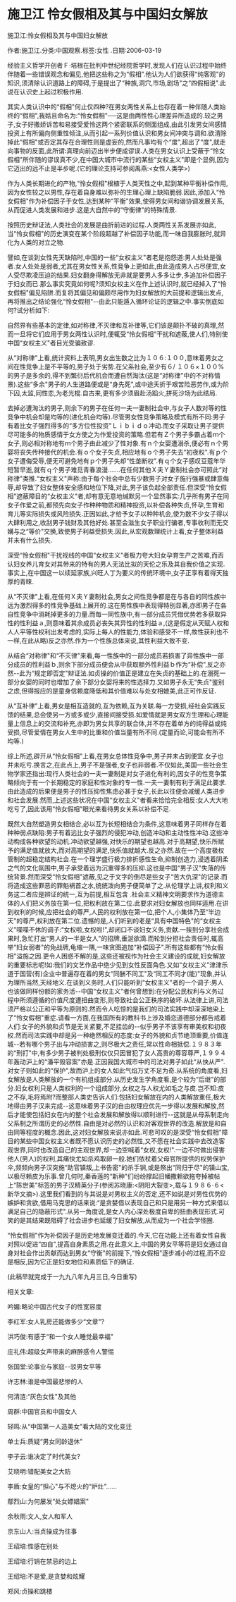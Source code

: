 # 施卫江  怜女假相及其与中国妇女解放

施卫江:怜女假相及其与中国妇女解放

作者:施卫江.分类:中国观察.标签:女性 .日期:2006-03-19

经验主义哲学开创者Ｆ·培根在批判中世纪经院哲学时,发现人们在认识过程中始终伴随着一些错误观念和偏见,他把这些称之为“假相".他认为人们欲获得“纯客观"的知识,须清除认识道路上的障碍,于是提出了“种族,洞穴,市场,剧场"之“四假相说".此说在认识史上起过积极作用.

其实人类认识中的“假相"何止仅四种?在男女两性关系上也存在着一种伴随人类始终的“假相",我姑且命名为:“怜女假相"──这是由两性性心理差异所造成的.较之男子,女子好撒娇诉苦和易接受爱怜这两个紧密联系的侧面组成,由此引发男女间感情投资上有所偏向侧重性倾注,从而引起一系列价值认识和男女间冲突与调和.欲清除掉此“假相"或否定其存在合理性则是虚妄的,然而凡事均有个“度",超出了“度",就走向事物的反面,此所谓:真理向前迈出半步便成谬误.人类在男女认识上受蔽于“怜女假相"所伴随的谬误真不少,在中国大城市中流行的某些“女权主义"即是个显例,因为它迈出的远不止是半步呢.(它的理论支持可参阅禹燕:<女性人类学>)

作为人类长期进化的产物,“怜女假相"根植于人类天性之中,起到某种平衡补偿作用,因为女性较之以男性,存在着自身难以弥补的生理心理上缺陷脆弱.因此,添加入“怜女假相"作为补偿因子于女性,达到某种“平衡"效果,使得男女间和谐协调发展关系,从而促进人类发展和进步.这是大自然中的“守衡律"的特殊情景.

按照历史辩证法,人类社会的发展是曲折前进的过程.人类两性关系发展亦如此,当“怜女假相"的历史演变在某个阶段超越了补偿因子功能,而一味自我膨胀时,就异化为人类的对立之物.

譬如,在谈到女性先天缺陷时,中国的一些“女权主义"者老是抱怨道:男人处处是强者.女人处处是弱者,尤其在男女性关系,性竞争上更如此,由此造成男人占尽便宜,女人受尽欺凌压迫的结果.妇女翻身得解放无非就是要男人多多让步,多追加补偿因子于妇女而已.那么事实究竟如何呢?须知女权主义在作上述认识时,就已经掉入了“怜女假相"偏见陷阱.而复将其偏见和偏颇尽用作为妇女解放的大前提和逻辑出发点,再将推出之结论强化“怜女假相"--由此只能遁入循环论证的逻辑之中.事实倒底如何?试分析如下:

自然界有些基本的定律,如对称律,不灭律和互补律等,它们该是颠扑不破的真理,然而一旦将它们应用于男女两性认识时,便辄受“怜女假相"干扰和遮蔽,使人们,特别使中国“女权主义"者目光受骗致谬.

从“对称律"上看,统计资料上表明,男女出生数之比为１０６:１００,意味着男女之间在性竞争上是不平等的,男子处于劣势.在父系社会,至少有６/ １０６×１００% 的男子是多余的,得不到繁衍后代机会而遭自然淘汰(这是“对称律"中的不对称情景).这些“多余"男子的人生道路便或是“身先死",或中途夭折于艰苦险恶劳作,或为阶下囚,太监,同性恋,为老光棍.自古来,更有多少须眉赴汤蹈火,拼死沙场为此结局.

去掉必遭淘汰的男子,则余下的男子在任何一夫一妻制社会中,与女子人数对等的性竞争中机会却是均等的(进化机会均等).尽管男女性竞争策略及模式有所不同:男子有着比女子强烈得多的“多方位性投资"Ｌｉｂｉｄｏ冲动.而女子采取让男子提供尽可能多的物质感情于女方使之为作爱投资的策略.但若有Ｚ个男子多霸占着ｍ个女子,则必相对称地有ｍ个男子由此减少了性对象.有ｎ个女婴遭溺杀,便必有ｎ个男婴将丧失传种接代的机会.有ｏ个女子失贞,相应地有ｏ个男子失去“初夜权".有ｐ个女子遭侮受辱,便无可避免地有ｐ个男子失却“性垄断权".有ｑ个女子感叹豆蔻年华短暂早逝,就有ｑ个男子难觅青春浪漫.......在任何其他Ｘ夫Ｙ妻制社会亦可照此“对称律"类推.“女权主义"声称:由于每个社会中总有少数男子对女子施行强暴或肆意侮辱,却导致了妇女整体安全感和地位下降,对此,男子该负起全部责任.但深受“怜女假相"遮蔽障目的“女权主义"者,却有意无意地缄默另一个显然事实:几乎所有男子在同女子作爱之前,都预先向女子作种种物质和精神投资,以补偿各种失贞,怀孕,生育和育儿等实际损失或风险损失.正因如此,才给予女子以种种机会,使为数不少女子得以大肆利用之,收刮男子钱财及其他好处.甚至会滋生女子职业行骗者,专事收利而无交媾与之“等价"交换,致使男子利益受损失.因此,从宏观数理统计上看,女子整体利益并未有什么损失.

深受“怜女假相"干扰视线的中国“女权主义"者极力夸大妇女孕育生产之苦难,而否认妇女养儿育女对其带来的特有的男人无法比拟的天伦之乐及其自我价值之实现.事实上,在中国这一以续延家族,兴旺人丁为要义的传统环境中,女子正享有着得天独厚的青睐.

从“不灭律"上看,在任何Ｘ夫Ｙ妻制社会,男女之间性竞争都是在与各自的同性族中远为激烈得多的性竞争基础上展开的.这在男性族中表现得特别显著,亦即男子在各自性竞争中消耗掉更多的力量.而每一同性族中,有一部分成员凭借优势若多获取异性的性利益ａ,则意味着其余成员必丧失其异性的性利益ａ,(这是假定从天赋人权和人人平等性权利出发考虑的,实际上每人的性能力,体验和感受不一样,故性获利也不一样,在此从略)反之亦然.作为一个性族总体来说,其性利益大致不变.

从结合“对称律"和“不灭律"来看,每一性族中的一部分成员若损害了异性族中一部分成员的性利益ｂ,则余下部分成员便会从中获取额外性利益ｂ作为“补偿",反之亦然--此为“规定即否定"辩证法.如贞操的价值正是建立在失贞的基础上的.在溺死一部分女婴的同时也增加了余下部分女婴将来的性选择力.又如男子永无“失贞"鉴别之虑,但得报应的是童身信赖度降低和其价值难以与处女相媲美,此正可作反证.

从“互补律"上看,男女是相互造就的,互为依赖,互为关联.每一方受损,经社会实践反馈的结果,总会使另一方或多或少,直接间接受损.如爱情就是男女双方生理和心理能量上信息上的交流和补充,亦即为男女共享的联合体,并不存在着单方的纯得益或纯受损,尽管爱情在男女人生中的比重和价值当量有所不同.(定量而论,可能会有所不均等.)

综上所述,辟开从“怜女假相"上看,在男女总体性竞争中,男子并未占到便宜.女子也并未吃亏.换言之,在此点上,男子不是强者,女子也非弱者.不仅如此,美国一些社会生物学家还指出:现行人类社会的一夫一妻制是对女子进化有利的,因女子的性竞争策略倾向于有一个长期稳定的家庭和性对象的专一性.一夫一妻制有利于满足此要求.由此造成的后果便是男子的性压抑性焦虑必甚于女子,长此以往便会减缓人类进步和社会发展.然而,上述这些状况在中国“女权主义"者看来恰恰完全相反:女人大大地吃亏了,因此该用“怜女假相"眼光来看待男女关系以补偿不足.

既然大自然塑造男女相结合,必以互为长短相结合为条件,这意味着男子同样存在着种种弱点缺陷:男子有着远比女子强烈的侵犯冲动,创造冲动和主动性性冲动.这些冲动构成各种欲望的动机.冲动欲望越强,对快乐的期望也越高.对于高期望,快乐所赋予的满足值就放大,而对高期望的满足,快乐值就越大.反之亦然.故在一个高度极权管制的超稳定结构社会.在一个理学盛行极力排折感性生命,抑制创造力,浸透着阴柔之气的文化氛围中,男子承受着远为沉重得多的压抑.这也是中国“男子汉"失落的传统背景.然而深受“怜女假相"遮蔽,见之于文字的倒尽是些女子“苦大仇深"的记录.而将造成这些罪恶的罪魁祸首之水,统统泼向男子便简单了之.从伦理学上讲,权利和义务这二者应是辨证的统一,互为前提,相互包含 .社会主义精神文明要求作为道德主体的人们把义务放在第一位,把权利放在第二位.此要求对妇女解放也同样适用.在讲到权利的时候,应把社会的尊严,人民的权利放在第一位,把个人,小集体乃至“半边天"的尊严,权利放在第二位.遗憾的是,人们听到的老是“具有中国特色"的“女权主义"喋喋不休的调子:“女权啦,女权啦!",却闭口不谈妇女义务,贡献.一挨到分享社会成果时,急忙打出“男人的一半是女人"的招牌,垂涎欲滴.而轮到分担社会责任时,辄高举“妇女弱者"的免战牌,龟缩一隅,一味贪图追加“补偿因子".所有这些都有“怜女假相"溢施之因.更令人困惑不解的是,这些还被视作为社会主义建设的成就,妇女解放的重要标志呢!如:我们的文艺作品中绝少见到女性反面角色.又如“女权主义"津津乐道于国营(有)企业中普遍存在着的男女“同酬不同工"及“同工不同才(能)"现象,并认为理所当然,天经地义.在谈到义务时,人们只能听到“女权主义"者的一个调子:男人也该做同样份额的家务活--中国“女权主义"者何曾想到:在分配公民权利与义务过程中所须遵循的价值尺度遭扭曲变形,则导致社会公正秩序的破坏.从法律上讲,司法须严格以公正和平等为原则的.然而令人吃惊的是我们的司法实践中却深深地染上了“怜女假相"重症.请看一方面,在我国所有的教科书上涉及婚恋道德部分都告戒着人们:女子的外貌和贞节是无关紧要,不足挂齿的--似乎男子不该享有审美权和初夜权.然而司法实践中却是另一种绝然相反的态度:女子的外貌和贞节绝顶重要,价值连城--若有哪个男子出与冲动损害之,则尽极大之责任,常以性命相抵偿.１９８３年的“刑打"中,有多少男子被判处极刑仅仅只因冒犯了女人高贵的尊容尊严,１９９４年轰动沪上的“潘平毁容案"亦是.正因我国大城市中的司法对男子如此“从快从严".对女子则如此的“保护",故而沪上的女人如此气焰万丈不足为奇.从系统的角度看,妇女解放是人类解放的一个有机组成部分.从历史发生学角度看,是个较为“后继"的部分.妇女权利只是人类权利的一个组成部分,女权之与人权尤如毛之与皮.岂不知:皮之不存,毛将焉附?而整部人类史告诉人们:包括妇女解放在内的人类解放重任,极大地得由男子汉来完成--这意味着男子汉的自由权理应优先一步得以发展和解放,然后才能使包括妇女在内的整个社会发展和解放得以顺利进行--这就是从母系制走向父系制之所谓历史的必然性.自由是对必然的认识和对客观世界的改造.解放是和自由同等程度的概念.因此,这对妇女解放来说亦如此.可悲可叹的是深受“怜女假相"障目的某些中国女权主义者既不愿认识历史的必然性,又不愿在社会实践中去改造客观世界,同时也改造自己的主观世界,却一边空喊着“女权,女权!".一边不时做出侵害他人(男人)的权利,其痛快尤如杀鸡取卵一般.她们依杖着父母官所提供的权势保护伞,频频向男子汉突施“助官镇叛,上书告密"的杀手锏,或是祭出“同归于尽"的镇山宝,以极尽赖皮为乐事.曾几何时,秦香莲的“新种"们纷纷撑起旧幡撒赖欲拖夸掉被帖上“陈世美"标签的男子汉精英分子(参阅苏晓康:<阴阳大裂变>,载与１９８６·６<新华文摘>).这里我们看到的与其说是对男权主义的否定,还不如说是对男性优势的嫉妒和贪欲,借用马克思的话来说:“是贪婪借以表现自己和只是用另一种方式来借以满足自己的隐蔽形式".从另一角度说,是女人内心深处极度自卑的扭曲表现形式.可笑的是其结果既阻碍了社会进步也延缓了妇女解放,从而成为一个社会学怪圈.

“怜女假相"作为补偿因子是历史地发展变迁着的.今天,它在功能上还有着女性自我对照以促进“四自",提高自身素质之用.在此意义上,中国的男女平等将是妇女通过自身对社会作出贡献而达到男女“守衡"的前提下,“怜女假相"逐步减小的过程,而不应是相反,因为它正是妇女地位和素质低下的确证.

(此稿早就完成于一九九八年九月三日,今日重写)



相关文章:

吟媚:略论中国古代女子的性宽容度

李红军:女人乳房还能做多少“文章"?

洪巧俊:有感于“和一个女人睡觉最幸福"

庄礼伟:超级女声带来的麻醉感令人警惕

张国堂:论事业与家庭--驳男女平等

许志林:谁是中国最悲惨的人

何清涟:“灰色女性"及其他

周群:中国官员和中国女人

轻鸣:从“中国第一人造美女"看大陆的文化变迁

单士兵:质疑“男女同龄退休"

李子云:谁决定了时代美女?

艾晓明:错配美女之大防

李盾:女皇的“担心"与不熄火的“炉灶"......

鄢烈山:为何屡发“处女嫖娼案"

余秋雨:文人,女人和军人

京东山人:当贞操成为往事

王绍培:性感在别处

王绍培:行销在禁忌的边上

王绍培:不是爱,是贪婪和炫耀

郑风:贞操和跳楼